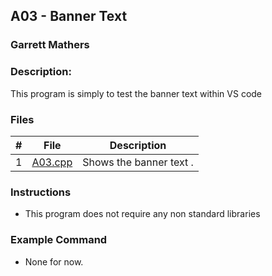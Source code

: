 ## A03 - Banner Text
### Garrett Mathers
### Description:

This program is simply to test the banner text within VS code

### Files

|   #   | File     | Description                      |
| :---: | -------- | -------------------------------- |
|   1   | [A03.cpp](A03.cpp) | Shows the banner text . |


### Instructions

- This program does not require any non standard libraries

### Example Command

- None for now.
